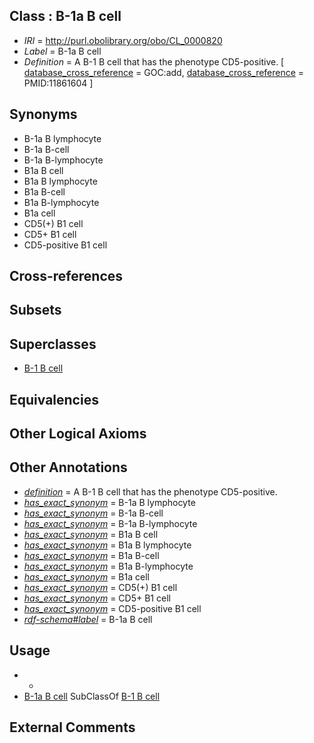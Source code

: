 
## Class : B-1a B cell

 * *IRI* = http://purl.obolibrary.org/obo/CL_0000820
 * *Label* = B-1a B cell
 * *Definition* = A B-1 B cell that has the phenotype CD5-positive. [ [database_cross_reference](../../ef/oboInOwl#hasDbXref.md) = GOC:add, [database_cross_reference](../../ef/oboInOwl#hasDbXref.md) = PMID:11861604 ]

## Synonyms

 * B-1a B lymphocyte
 * B-1a B-cell
 * B-1a B-lymphocyte
 * B1a B cell
 * B1a B lymphocyte
 * B1a B-cell
 * B1a B-lymphocyte
 * B1a cell
 * CD5(+) B1 cell
 * CD5+ B1 cell
 * CD5-positive B1 cell

## Cross-references


## Subsets


## Superclasses

 * [B-1 B cell](../../CL/19/CL_0000819.md)

## Equivalencies


## Other Logical Axioms


## Other Annotations

 * *[definition](../../IAO/15/IAO_0000115.md)* = A B-1 B cell that has the phenotype CD5-positive.
 * *[has_exact_synonym](../../ym/oboInOwl#hasExactSynonym.md)* = B-1a B lymphocyte
 * *[has_exact_synonym](../../ym/oboInOwl#hasExactSynonym.md)* = B-1a B-cell
 * *[has_exact_synonym](../../ym/oboInOwl#hasExactSynonym.md)* = B-1a B-lymphocyte
 * *[has_exact_synonym](../../ym/oboInOwl#hasExactSynonym.md)* = B1a B cell
 * *[has_exact_synonym](../../ym/oboInOwl#hasExactSynonym.md)* = B1a B lymphocyte
 * *[has_exact_synonym](../../ym/oboInOwl#hasExactSynonym.md)* = B1a B-cell
 * *[has_exact_synonym](../../ym/oboInOwl#hasExactSynonym.md)* = B1a B-lymphocyte
 * *[has_exact_synonym](../../ym/oboInOwl#hasExactSynonym.md)* = B1a cell
 * *[has_exact_synonym](../../ym/oboInOwl#hasExactSynonym.md)* = CD5(+) B1 cell
 * *[has_exact_synonym](../../ym/oboInOwl#hasExactSynonym.md)* = CD5+ B1 cell
 * *[has_exact_synonym](../../ym/oboInOwl#hasExactSynonym.md)* = CD5-positive B1 cell
 * *[rdf-schema#label](../../el/rdf-schema#label.md)* = B-1a B cell

## Usage

 * -
 * [B-1a B cell](../../CL/20/CL_0000820.md) SubClassOf [B-1 B cell](../../CL/19/CL_0000819.md)

## External Comments

